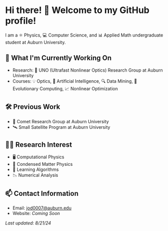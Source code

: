 # Hi there! 👋 Welcome to my GitHub profile!  

I am a ⚛ Physics, 💻 Computer Science, and 📊 Applied Math undergraduate student at Auburn University.

## 🌱 What I'm Currently Working On
- Research: 💎 UNO (Ultrafast Nonlinear Optics) Research Group at Auburn University
- Courses: 💡 Optics, 🤖 Artificial Intelligence, 🔍 Data Mining, 🧬 Evolutionary Computing, 📈 Nonlinear Optimization
  
## 🛠️ Previous Work
- 💫 Comet Research Group at Auburn University
- 🛰️ Small Satellite Program at Auburn University
  
## 🧑‍🔬 Research Interest
- 🖥️ Computational Physics
- 🧩 Condensed Matter Physics
- 🧠 Learning Algorithms
- 📉 Numerical Analysis
  
## 📫 Contact Information
- Email: jod0007@auburn.edu
- Website: *Coming Soon*
  
*Last updated: 8/21/24*
